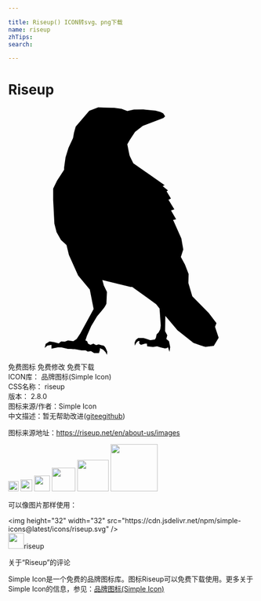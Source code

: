 ```yaml
---

title: Riseup() ICON转svg、png下载
name: riseup
zhTips: 
search: 

---
```


# Riseup  <small style="font-size: 60%;font-weight: 100"></small>

<div id="svg" class="svg-wrap">
<svg role="img" viewBox="0 0 24 24" xmlns="http://www.w3.org/2000/svg"><title>Riseup icon</title><path d="M12.165 5.427s-.353-.685-.377-.78a82.888 82.888 0 0 1-.212-1.061l.236-.425.518-.779.753-.59.189-.07 1.813-.685.165-.165-.188-.284-.26-.141-.475-.122-1.19-.122-.925.01-.636.141-.565-.212-.707-.094L9.268.024 8.75 0l-.872.33L6.56 1.864l-.165.59-.094.52-.448.967-.283.92-.14.992v.212l-.684 1.038-.377.78V8.99l.118 2.29.212.826.424.755.542.495.235.968.895 1.982 1.06 1.275.07.07.377 1.912-1.295 2.36-.353.543-.33.213-.518-.071-.306.118-.353-.023-.236.188-.447-.118-.448-.07-.377.235-.094.401.26-.236.4-.07v.377l.635-.142.354.023.612.142s.542.023.636.023c.094 0 .66.118.66.118h.423l.212.118.306-.047.307.189h.47l.095-.307v-.165l.306.141.235.236.142.26.023-.307-.165-.377s-.117-.213-.212-.213c-.094 0-.447-.118-.447-.118l-.26.071-.258-.142-.283.119-.235-.119-.094-.235-.165-.071.141-.425.424-.968.565-.944.495-.59.188-.236s.236-.354.236-.448c0-.095.047-1.086.047-1.086l-.306-.637-.142-.52 2.732.662h.165l2.332 1.675.33.425.117 1.628-.047.378-.165.307-.188.188-.07.331-.095.165-.448.071-.423-.141-.26-.071h-.494l-.236.188-.117.26.023.283.141-.26.165-.165.142-.023-.024.236.165.142.4-.118h.189l.023.26.566.07.4-.07.306.094.448.118.164-.023.142-.094.141.448.07-.472-.117-.566-.26-.213.095-.354-.212-.401.024-1.487 1.177 1.393 1.555 1.227s1.06.377 1.154.377c.094 0 .824-.094.824-.094l.471-.778-.353-1.062.141-.355-.754-.99-1.596-1.626-.382-1.277.024-.874-.354-.92-.4-.732.235-.731-.188-1.062-.803-1.808.297-.05-.498-.862.323-.103-.569-.927.24-.128-.427-.7.14-.078-.516-.418.188-.098-1.342-.94z"/></svg>
</div>
<detail full-name='riseup'></detail>

<div class="detail-page">
<p>
<span><span class="badge-success badge">免费图标</span> <span class="badge-success badge">免费修改</span>  <span class="badge-success badge">免费下载</span> </span>
<br/>
<span>
ICON库：
<span class="badge-secondary badge">品牌图标(Simple Icon)</span> 
</span>
<br/>
<span>
CSS名称：
<span class="badge-secondary badge">riseup</span> 
</span>

<br/>
<span>
版本：
<span class="badge-secondary badge">2.8.0</span> 
</span>
<br/>
<span>图标来源/作者：<span class="badge-light badge">Simple Icon</span></span> 
<br/>
<span class="zh-detail">中文描述：暂无<span class="help-link"><span>帮助改进</span>(<a href="https://gitee.com/liuwave/icon-helper/edit/master/json/brands/riseup.json" target="_blank" rel="noopener noreferrer">gitee</a><a href="https://github.com/liuwave/icon-helper/edit/master/json/brands/riseup.json" target="_blank" rel="noopener noreferrer">github</a></span>)</span><br/>
</p>
</div><div class="description description alert alert-light"><p>图标来源地址：<a href="https://riseup.net/en/about-us/images" target="_blank" rel="noopener noreferrer">https://riseup.net/en/about-us/images</a></p></div>
<div class="alert alert-dark">
<img height="21" width="21" src="https://cdn.jsdelivr.net/npm/simple-icons@latest/icons/riseup.svg" />
<img height="24" width="24" src="https://cdn.jsdelivr.net/npm/simple-icons@latest/icons/riseup.svg" />
<img height="32" width="32" src="https://cdn.jsdelivr.net/npm/simple-icons@latest/icons/riseup.svg" />
<img height="48" width="48" src="https://cdn.jsdelivr.net/npm/simple-icons@latest/icons/riseup.svg" />
<img height="64" width="64" src="https://cdn.jsdelivr.net/npm/simple-icons@latest/icons/riseup.svg" />
<img height="96" width="96" src="https://cdn.jsdelivr.net/npm/simple-icons@latest/icons/riseup.svg" />

</div>
<div>
  <p>可以像图片那样使用：    
  </p>
  <div class="alert alert-primary" style="font-size: 14px">
    &lt;img height="32" width="32" src="https://cdn.jsdelivr.net/npm/simple-icons@latest/icons/riseup.svg" /&gt;
    <copy-btn content='<img height="32" width="32" src="https://cdn.jsdelivr.net/npm/simple-icons@latest/icons/riseup.svg" />'></copy-btn>
  </div>
  <div class="alert alert-secondary">
    <img height="32" width="32" src="https://cdn.jsdelivr.net/npm/simple-icons@latest/icons/riseup.svg" />riseup
    <copy-btn content="riseup" btn-title="复制图标名称"></copy-btn>
  </div>
</div>

<Vssue title="关于“Riseup”的评论" >关于“Riseup”的评论</Vssue>


<div><p>Simple Icon是一个免费的品牌图标库。图标Riseup可以免费下载使用。更多关于  Simple Icon的信息，参见：<a target="_blank" href="https://iconhelper.cn/brands.html">品牌图标(Simple Icon)</a>
</p></div>
